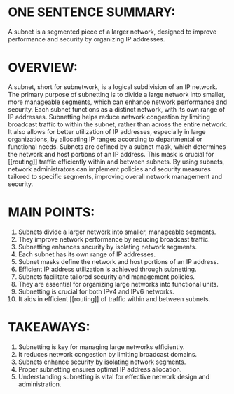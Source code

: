 # ONE SENTENCE SUMMARY:
A subnet is a segmented piece of a larger network, designed to improve performance and security by organizing IP addresses.

# OVERVIEW:
A subnet, short for subnetwork, is a logical subdivision of an IP network. The primary purpose of subnetting is to divide a large network into smaller, more manageable segments, which can enhance network performance and security. Each subnet functions as a distinct network, with its own range of IP addresses. Subnetting helps reduce network congestion by limiting broadcast traffic to within the subnet, rather than across the entire network. It also allows for better utilization of IP addresses, especially in large organizations, by allocating IP ranges according to departmental or functional needs. Subnets are defined by a subnet mask, which determines the network and host portions of an IP address. This mask is crucial for [[routing]] traffic efficiently within and between subnets. By using subnets, network administrators can implement policies and security measures tailored to specific segments, improving overall network management and security.

# MAIN POINTS:
1. Subnets divide a larger network into smaller, manageable segments.
2. They improve network performance by reducing broadcast traffic.
3. Subnetting enhances security by isolating network segments.
4. Each subnet has its own range of IP addresses.
5. Subnet masks define the network and host portions of an IP address.
6. Efficient IP address utilization is achieved through subnetting.
7. Subnets facilitate tailored security and management policies.
8. They are essential for organizing large networks into functional units.
9. Subnetting is crucial for both IPv4 and IPv6 networks.
10. It aids in efficient [[routing]] of traffic within and between subnets.

# TAKEAWAYS:
1. Subnetting is key for managing large networks efficiently.
2. It reduces network congestion by limiting broadcast domains.
3. Subnets enhance security by isolating network segments.
4. Proper subnetting ensures optimal IP address allocation.
5. Understanding subnetting is vital for effective network design and administration.